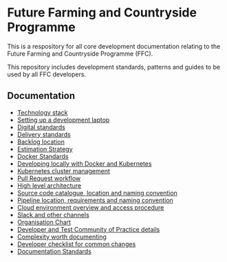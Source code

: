 # Future Farming and Countryside Programme
This is a respository for all core development documentation relating to the Future Farming and Countryside Programme (FFC).

This repository includes development standards, patterns and guides to be used by all FFC developers.

## Documentation
- [Technology stack](docs/technology-stack.md)
- [Setting up a development laptop](docs/developer-laptop-setup/index.md)
- [Digital standards]()
- [Delivery standards]()
- [Backlog location]()
- [Estimation Strategy]()
- [Docker Standards]()
- [Developing locally with Docker and Kubernetes]()
- [Kubernetes cluster management](docs/kubernetes-cluster-management/index.md)
- [Pull Request workflow]()
- [High level architecture]()
- [Source code catalogue, location and naming convention]()
- [Pipeline location, requirements and naming convention]()
- [Cloud environment overview and access procedure]()
- [Slack and other channels]()
- [Organisation Chart]()
- [Developer and Test Community of Practice details]()
- [Complexity worth documenting]()
- [Developer checklist for common changes]()
- [Documentation Standards](docs/documentation-standards.md)

